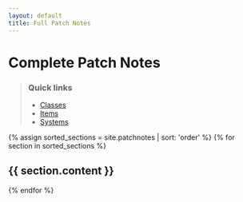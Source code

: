 ```yaml
---
layout: default
title: Full Patch Notes
---
```


<!-- # Complete Patch Notes

This page contains all patch notes sections combined into a single document.

Please remember we are talking about FAKE patch notes. This is a huge feedback thread basically.

--- -->

<!-- * Table of Contents
{:toc}

--- -->

# Complete Patch Notes

> ### Quick links
> 
> - [Classes](#classes-changes)
> - [Items](#items-changes)
> - [Systems](#systems-changes)

{% assign sorted_sections = site.patchnotes | sort: 'order' %}
{% for section in sorted_sections %}
<!-- ## {{ section.title }} -->
{{ section.content }}
---
{% endfor %}